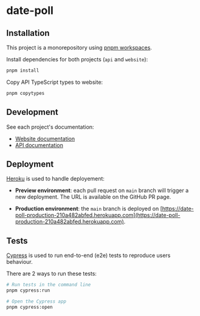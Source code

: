 # date-poll

## Installation

This project is a monorepository using [pnpm workspaces](https://pnpm.io/workspaces).

Install dependencies for both projects (`api` and `website`):

```sh
pnpm install
```

Copy API TypeScript types to website:

```sh
pnpm copytypes
```

## Development

See each project's documentation:

- [Website documentation](https://github.com/slash-tmp/date-poll/blob/main/website/README.md)
- [API documentation](https://github.com/slash-tmp/date-poll/blob/main/api/README.md)

## Deployment

[Heroku](https://www.heroku.com) is used to handle deployement:

- **Preview environment**: each pull request on `main` branch will trigger a new deployment. The URL is available on the GitHub PR page.

- **Production environment**: the `main` branch is deployed on [https://date-poll-production-210a482abfed.herokuapp.com](https://date-poll-production-210a482abfed.herokuapp.com).

## Tests

[Cypress](https://www.cypress.io/) is used to run end-to-end (e2e) tests to reproduce users behaviour.

There are 2 ways to run these tests:

```sh
# Run tests in the command line
pnpm cypress:run

# Open the Cypress app
pnpm cypress:open
```
